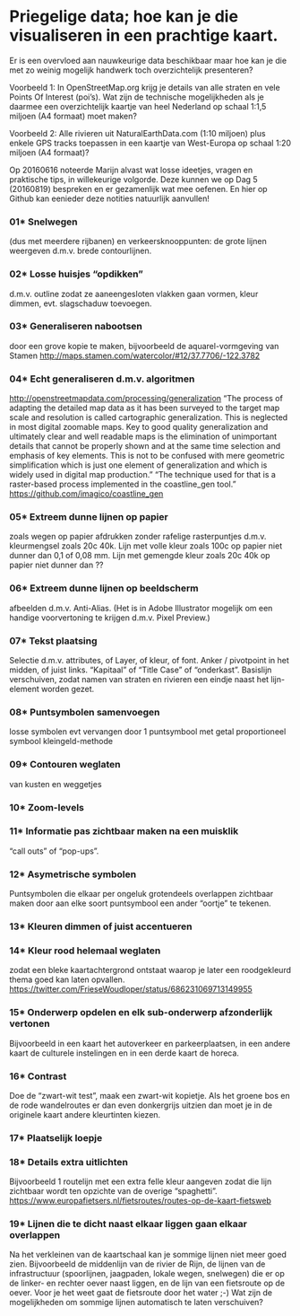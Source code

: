 # Priegelige data; hoe kan je die visualiseren in een prachtige kaart.


Er is een overvloed aan nauwkeurige data beschikbaar maar hoe kan je die met zo weinig mogelijk handwerk toch overzichtelijk presenteren? 

Voorbeeld 1: In OpenStreetMap.org krijg je details van alle straten en vele Points Of Interest (poi’s). 
Wat zijn de technische mogelijkheden als je daarmee een overzichtelijk kaartje van heel Nederland op schaal 1:1,5 miljoen (A4 formaat) moet maken?

Voorbeeld 2: Alle rivieren uit NaturalEarthData.com (1:10 miljoen) plus enkele GPS tracks toepassen in een kaartje van West-Europa op schaal 1:20 miljoen (A4 formaat)?


Op 20160616 noteerde Marijn alvast wat losse ideetjes, vragen en praktische tips, in willekeurige volgorde.
Deze kunnen we op Dag 5 (20160819) bespreken en er gezamenlijk wat mee oefenen. 
En hier op Github kan eenieder deze notities natuurlijk aanvullen!


### 01* Snelwegen    
(dus met meerdere rijbanen) en verkeersknooppunten:
de grote lijnen weergeven d.m.v. brede contourlijnen.


### 02* Losse huisjes “opdikken”   
d.m.v. outline zodat ze aaneengesloten vlakken gaan vormen, kleur dimmen, evt. slagschaduw toevoegen.


### 03* Generaliseren nabootsen   
door een grove kopie te maken, bijvoorbeeld de aquarel-vormgeving van Stamen
http://maps.stamen.com/watercolor/#12/37.7706/-122.3782


### 04* Echt generaliseren d.m.v. algoritmen
http://openstreetmapdata.com/processing/generalization
“The process of adapting the detailed map data as it has been surveyed to the target map scale and resolution is called cartographic generalization. This is neglected in most digital zoomable maps. Key to good quality generalization and ultimately clear and well readable maps is the elimination of unimportant details that cannot be properly shown and at the same time selection and emphasis of key elements. This is not to be confused with mere geometric simplification which is just one element of generalization and which is widely used in digital map production.”
“The technique used for that is a raster-based process implemented in the coastline_gen tool.”
https://github.com/imagico/coastline_gen


### 05* Extreem dunne lijnen op papier    
zoals wegen op papier afdrukken zonder rafelige rasterpuntjes d.m.v. kleurmengsel zoals 20c 40k. 
Lijn met volle kleur zoals 100c op papier niet dunner dan 0,1 of 0,08 mm.
Lijn met gemengde kleur zoals 20c 40k op papier niet dunner dan ??


### 06* Extreem dunne lijnen op beeldscherm    
afbeelden d.m.v. Anti-Alias.
(Het is in Adobe Illustrator mogelijk om een handige voorvertoning te krijgen d.m.v. Pixel Preview.)


### 07* Tekst plaatsing   
Selectie d.m.v. attributes, of Layer, of kleur, of font.
Anker / pivotpoint in het midden, of juist links.
“Kapitaal” of “Title Case” of “onderkast”.
Basislijn verschuiven, zodat namen van straten en rivieren een eindje naast het lijn-element worden gezet.


### 08* Puntsymbolen samenvoegen   
losse symbolen evt vervangen door 1 puntsymbool met getal 
proportioneel symbool
kleingeld-methode


### 09* Contouren weglaten   
van kusten en weggetjes 


### 10* Zoom-levels


### 11* Informatie pas zichtbaar maken na een muisklik   
“call outs” of “pop-ups”.


### 12* Asymetrische symbolen   
Puntsymbolen die elkaar per ongeluk grotendeels overlappen zichtbaar maken door aan elke soort puntsymbool een ander “oortje” te tekenen.


### 13* Kleuren dimmen of juist accentueren


### 14* Kleur rood helemaal weglaten    
zodat een bleke kaartachtergrond ontstaat waarop je later een roodgekleurd thema goed kan laten opvallen.
https://twitter.com/FrieseWoudloper/status/686231069713149955


### 15* Onderwerp opdelen en elk sub-onderwerp afzonderlijk vertonen   
Bijvoorbeeld in een kaart het autoverkeer en parkeerplaatsen, in een andere kaart de culturele instelingen en in een derde kaart de horeca.


### 16* Contrast   
Doe de “zwart-wit test”, maak een zwart-wit kopietje. 
Als het groene bos en de rode wandelroutes er dan even donkergrijs uitzien dan moet je in de originele kaart andere kleurtinten kiezen.


### 17* Plaatselijk loepje


### 18* Details extra uitlichten   
Bijvoorbeeld 1 routelijn met een extra felle kleur aangeven zodat die lijn zichtbaar wordt ten opzichte van de overige “spaghetti”.
https://www.europafietsers.nl/fietsroutes/routes-op-de-kaart-fietsweb


### 19* Lijnen die te dicht naast elkaar liggen gaan elkaar overlappen   
Na het verkleinen van de kaartschaal kan je sommige lijnen niet meer goed zien.
Bijvoorbeeld de middenlijn van de rivier de Rijn, de lijnen van de infrastructuur (spoorlijnen, jaagpaden, lokale wegen, snelwegen) die er op de linker- en rechter oever naast liggen, en de lijn van een fietsroute op de oever.
Voor je het weet gaat de fietsroute door het water ;-)
Wat zijn de mogelijkheden om sommige lijnen automatisch te laten verschuiven?

